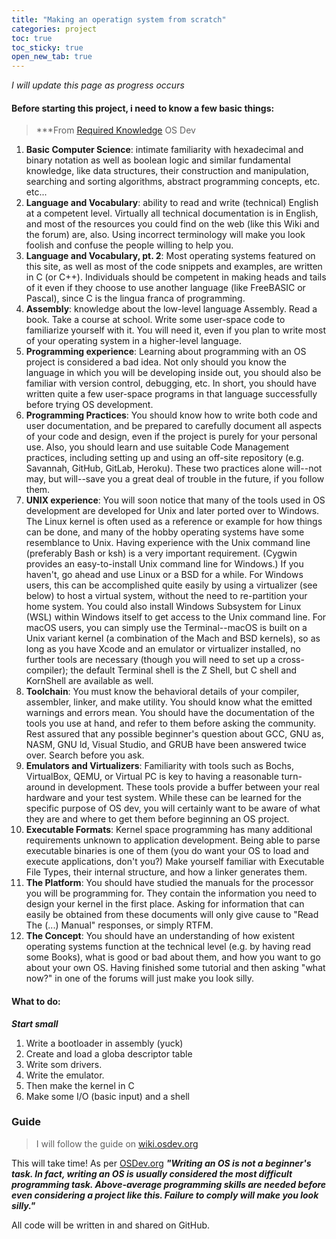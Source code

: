 ```yaml
---
title: "Making an operatign system from scratch"
categories: project
toc: true
toc_sticky: true
open_new_tab: true
---
```


*I will update this page as progress occurs*

#### Before starting this project, i need to know a few basic things:
> ***From [Required Knowledge](https://wiki.osdev.org/Required_Knowledge) OS Dev

1. **Basic Computer Science**: intimate familiarity with hexadecimal and binary notation as well as boolean logic and similar fundamental knowledge, like data structures, their construction and manipulation, searching and sorting algorithms, abstract programming concepts, etc. etc...
2. **Language and Vocabulary**: ability to read and write (technical) English at a competent level. Virtually all technical documentation is in English, and most of the resources you could find on the web (like this Wiki and the forum) are, also. Using incorrect terminology will make you look foolish and confuse the people willing to help you.
3. **Language and Vocabulary, pt. 2**: Most operating systems featured on this site, as well as most of the code snippets and examples, are written in C (or C++). Individuals should be competent in making heads and tails of it even if they choose to use another language (like FreeBASIC or Pascal), since C is the lingua franca of programming.
4. **Assembly**: knowledge about the low-level language Assembly. Read a book. Take a course at school. Write some user-space code to familiarize yourself with it. You will need it, even if you plan to write most of your operating system in a higher-level language.
5. **Programming experience**: Learning about programming with an OS project is considered a bad idea. Not only should you know the language in which you will be developing inside out, you should also be familiar with version control, debugging, etc. In short, you should have written quite a few user-space programs in that language successfully before trying OS development.
6. **Programming Practices**: You should know how to write both code and user documentation, and be prepared to carefully document all aspects of your code and design, even if the project is purely for your personal use. Also, you should learn and use suitable Code Management practices, including setting up and using an off-site repository (e.g. Savannah, GitHub, GitLab, Heroku). These two practices alone will--not may, but will--save you a great deal of trouble in the future, if you follow them.
7. **UNIX experience**: You will soon notice that many of the tools used in OS development are developed for Unix and later ported over to Windows. The Linux kernel is often used as a reference or example for how things can be done, and many of the hobby operating systems have some resemblance to Unix. Having experience with the Unix command line (preferably Bash or ksh) is a very important requirement. (Cygwin provides an easy-to-install Unix command line for Windows.) If you haven't, go ahead and use Linux or a BSD for a while. For Windows users, this can be accomplished quite easily by using a virtualizer (see below) to host a virtual system, without the need to re-partition your home system. You could also install Windows Subsystem for Linux (WSL) within Windows itself to get access to the Unix command line. For macOS users, you can simply use the Terminal--macOS is built on a Unix variant kernel (a combination of the Mach and BSD kernels), so as long as you have Xcode and an emulator or virtualizer installed, no further tools are necessary (though you will need to set up a cross-compiler); the default Terminal shell is the Z Shell, but C shell and KornShell are available as well.
8. **Toolchain**: You must know the behavioral details of your compiler, assembler, linker, and make utility. You should know what the emitted warnings and errors mean. You should have the documentation of the tools you use at hand, and refer to them before asking the community. Rest assured that any possible beginner's question about GCC, GNU as, NASM, GNU ld, Visual Studio, and GRUB have been answered twice over. Search before you ask.
9. **Emulators and Virtualizers**: Familiarity with tools such as Bochs, VirtualBox, QEMU, or Virtual PC is key to having a reasonable turn-around in development. These tools provide a buffer between your real hardware and your test system. While these can be learned for the specific purpose of OS dev, you will certainly want to be aware of what they are and where to get them before beginning an OS project.
10. **Executable Formats**: Kernel space programming has many additional requirements unknown to application development. Being able to parse executable binaries is one of them (you do want your OS to load and execute applications, don't you?) Make yourself familiar with Executable File Types, their internal structure, and how a linker generates them.
11. **The Platform**: You should have studied the manuals for the processor you will be programming for. They contain the information you need to design your kernel in the first place. Asking for information that can easily be obtained from these documents will only give cause to "Read The (...) Manual" responses, or simply RTFM.
12. **The Concept**: You should have an understanding of how existent operating systems function at the technical level (e.g. by having read some Books), what is good or bad about them, and how you want to go about your own OS. Having finished some tutorial and then asking "what now?" in one of the forums will just make you look silly.


#### What to do:
***Start small*** 

1. Write a bootloader in assembly (yuck)
2. Create and load a globa descriptor table
3. Write som drivers.
4. Write the emulator.
5. Then make the kernel in C
6. Make some I/O (basic input) and a shell

### Guide
> I will follow the guide on [wiki.osdev.org](https://wiki.osdev.org/)

This will take time!
As per [OSDev.org](https://wiki.osdev.org/Required_Knowledge)
***"Writing an OS is not a beginner's task. In fact, writing an OS is usually considered the most difficult programming task. Above-average programming skills are needed before even considering a project like this. Failure to comply will make you look silly."***

All code will be written in and shared on GitHub.